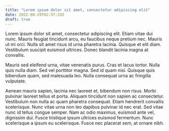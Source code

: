 ```yaml
---
title: "Lorem ipsum dolor sit amet, consectetur adipiscing elit"
date: 2022-08-29T02:37:33Z
draft: true
---
```

Lorem ipsum dolor sit amet, consectetur adipiscing elit. Etiam vitae dui nunc. Mauris feugiat tincidunt arcu, eu faucibus neque pretium nec. Mauris ut mi orci. Nulla sit amet risus id urna pharetra lacinia. Quisque et elit diam. Vestibulum suscipit euismod ultrices. Donec blandit lacinia magna at convallis.

Mauris sed eleifend urna, vitae venenatis purus. Cras et lacus tortor. Nulla quis nulla diam. Sed vel porttitor magna. Sed id quam nisi. Quisque quis bibendum quam, sed malesuada leo. Nulla consequat urna ac fringilla vulputate.

Aenean mauris sapien, lacinia nec laoreet et, bibendum non risus. Morbi pulvinar laoreet tellus et porta. Aliquam tincidunt non sapien ac consectetur. Vestibulum non nulla ac quam pharetra consequat. Etiam hendrerit convallis scelerisque. Nunc vitae urna non leo dapibus pulvinar id nec erat. Sed vitae nunc id tellus congue semper. Nam ac odio maximus, euismod ante vel, dignissim dui. Fusce tristique ipsum ultrices euismod fermentum. Nunc scelerisque a ipsum eu scelerisque. Fusce nec placerat sem, at ornare nibh.

